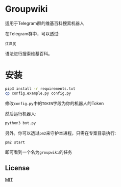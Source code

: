 # Groupwiki

适用于Telegram群的维基百科搜索机器人

在Telegram群中，可以透过:

```
江泽民
```

语法进行搜索维基百科。

# 安装

```bash
pip3 install -r requirements.txt
cp config.example.py config.py
```

修改`config.py`中的`TOKEN`字段为你的机器人的Token

然后运行机器人:

```bash
python3 bot.py
```

另外，你可以透过`pm2`来守护本进程，只需在专案目录执行:

```bash
pm2 start
```

即可看到一个名为`groupwiki`的任务

## License
[MIT](https://choosealicense.com/licenses/mit/)
